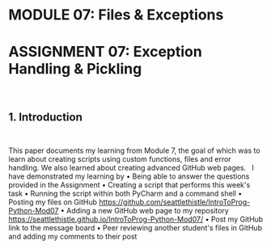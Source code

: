 # MODULE 07: Files & Exceptions        
# ASSIGNMENT 07: Exception Handling & Pickling
 
## 1. Introduction
	 
This paper documents my learning from Module 7, the goal of which was to learn about creating scripts using custom functions, files and error handling.  We also learned about creating advanced GitHub web pages. 
	 
I have demonstrated my learning by 
	• Being able to answer the questions provided in the Assignment 
	• Creating a script that performs this week's task
	• Running the script within both PyCharm and a command shell
	• Posting my files on GitHub
		https://github.com/seattlethistle/IntroToProg-Python-Mod07
	• Adding a new GitHub web page to my repository  
		https://seattlethistle.github.io/IntroToProg-Python-Mod07/
	• Post my GitHub link to the message board
	• Peer reviewing another student's files in GitHub and adding my comments to their post
